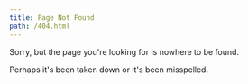 ```yaml
---
title: Page Not Found
path: /404.html
---
```


Sorry, but the page you're looking for is nowhere to be found.

Perhaps it's been taken down or it's been misspelled.
